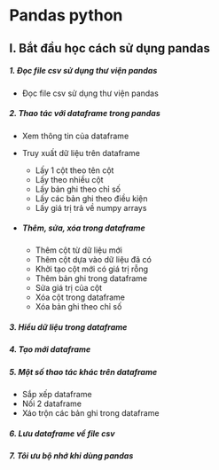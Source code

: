 # Pandas python

## I. Bắt đầu học cách sử dụng pandas

##### 1. Đọc file csv sử dụng thư viện pandas

- Đọc file csv sử dụng thư viện pandas

##### 2. Thao tác với dataframe trong pandas

- Xem thông tin của dataframe
- Truy xuất dữ liệu trên dataframe
  - Lấy 1 cột theo tên cột
  - Lấy theo nhiều cột
  - Lấy bản ghi theo chỉ số
  - Lấy các bản ghi theo điều kiện
  - Lấy giá trị trả về numpy arrays

- ##### Thêm, sửa, xóa trong dataframe
  - Thêm cột từ dữ liệu mới
  - Thêm cột dựa vào dữ liệu đã có
  - Khởi tạo cột mới có giá trị rỗng
  - Thêm bản ghi trong dataframe
  - Sửa giá trị của cột
  - Xóa cột trong dataframe
  - Xóa bản ghi theo chỉ số

##### 3. Hiểu dữ liệu trong dataframe

##### 4. Tạo mới dataframe

##### 5. Một số thao tác khác trên dataframe

- Sắp xếp dataframe
- Nối 2 dataframe
- Xáo trộn các bản ghi trong dataframe

##### 6. Lưu dataframe về file csv

##### 7. Tôi ưu bộ nhớ khi dùng pandas

